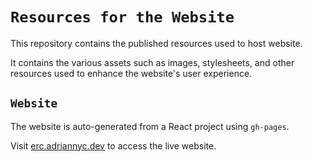 # **`Resources for the Website`**

This repository contains the published resources used to host website.

It contains the various assets such as images, stylesheets, and other resources used to enhance the website's user experience.


## **`Website`**

The website is auto-generated from a React project using `gh-pages`. 

Visit [erc.adriannyc.dev](https://erc.adriannyc.dev) to access the live website.